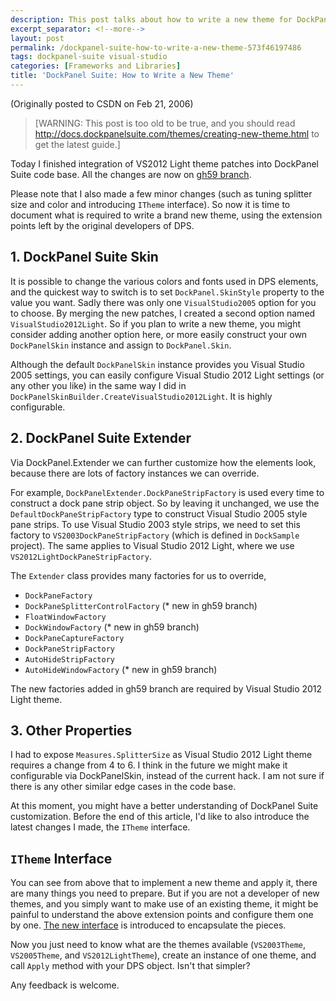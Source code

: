 ```yaml
---
description: This post talks about how to write a new theme for DockPanel Suite.
excerpt_separator: <!--more-->
layout: post
permalink: /dockpanel-suite-how-to-write-a-new-theme-573f46197486
tags: dockpanel-suite visual-studio
categories: [Frameworks and Libraries]
title: 'DockPanel Suite: How to Write a New Theme'
---
```

(Originally posted to CSDN on Feb 21, 2006)
<!--more-->

> [WARNING: This post is too old to be true, and you should read http://docs.dockpanelsuite.com/themes/creating-new-theme.html to get the latest guide.]

Today I finished integration of VS2012 Light theme patches into DockPanel Suite code base. All the changes are now on [gh59 branch](https://github.com/dockpanelsuite/dockpanelsuite/tree/gh59).

Please note that I also made a few minor changes (such as tuning splitter size and color and introducing `ITheme` interface). So now it is time to document what is required to write a brand new theme, using the extension points left by the original developers of DPS.

## 1. DockPanel Suite Skin

It is possible to change the various colors and fonts used in DPS elements, and the quickest way to switch is to set `DockPanel.SkinStyle` property to the value you want. Sadly there was only one `VisualStudio2005` option for you to choose. By merging the new patches, I created a second option named `VisualStudio2012Light`. So if you plan to write a new theme, you might consider adding another option here, or more easily construct your own `DockPanelSkin` instance and assign to `DockPanel.Skin`.

Although the default `DockPanelSkin` instance provides you Visual Studio 2005 settings, you can easily configure Visual Studio 2012 Light settings (or any other you like) in the same way I did in `DockPanelSkinBuilder.CreateVisualStudio2012Light`. It is highly configurable.

## 2. DockPanel Suite Extender

Via DockPanel.Extender we can further customize how the elements look, because there are lots of factory instances we can override.

For example, `DockPanelExtender.DockPaneStripFactory` is used every time to construct a dock pane strip object. So by leaving it unchanged, we use the `DefaultDockPaneStripFactory` type to construct Visual Studio 2005 style pane strips. To use Visual Studio 2003 style strips, we need to set this factory to `VS2003DockPaneStripFactory` (which is defined in `DockSample` project). The same applies to Visual Studio 2012 Light, where we use `VS2012LightDockPaneStripFactory`.

The `Extender` class provides many factories for us to override,

* `DockPaneFactory`
* `DockPaneSplitterControlFactory` (* new in gh59 branch)
* `FloatWindowFactory`
* `DockWindowFactory` (* new in gh59 branch)
* `DockPaneCaptureFactory`
* `DockPaneStripFactory`
* `AutoHideStripFactory`
* `AutoHideWindowFactory` (* new in gh59 branch)

The new factories added in gh59 branch are required by Visual Studio 2012 Light theme.

## 3. Other Properties

I had to expose `Measures.SplitterSize` as Visual Studio 2012 Light theme requires a change from 4 to 6. I think in the future we might make it configurable via DockPanelSkin, instead of the current hack. I am not sure if there is any other similar edge cases in the code base.

At this moment, you might have a better understanding of DockPanel Suite customization. Before the end of this article, I'd like to also introduce the latest changes I made, the `ITheme` interface.

## `ITheme` Interface

You can see from above that to implement a new theme and apply it, there are many things you need to prepare. But if you are not a developer of new themes, and you simply want to make use of an existing theme, it might be painful to understand the above extension points and configure them one by one. [The new interface](https://github.com/dockpanelsuite/dockpanelsuite/commit/58f55b9dfc7fc9870427e4175dbd4eca3a828981) is introduced to encapsulate the pieces.

Now you just need to know what are the themes available (`VS2003Theme`, `VS2005Theme`, and `VS2012LightTheme`), create an instance of one theme, and call `Apply` method with your DPS object. Isn't that simpler?

Any feedback is welcome.
